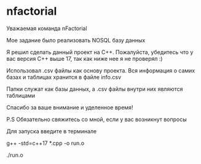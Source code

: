# nfactorial
Уважаемая команда nFactorial

Мое задание было реализовать NOSQL базу данных

Я решил сделать данный проект на C++. Пожалуйста, убедитесь что у вас версия C++ выше 17, так как ниже нее я не проверял :)

Использовал .csv файлы как основу проекта. Вся информация о самих базах и таблицах хранится в файле info.csv

Папки служат как базы данных, а .csv файлы внутри них являются таблицами

Спасибо за ваше внимание и уделенное время!

P.S Обязательно свяжитесь со мной, если у вас возникнут вопросы

Для запуска введите в терминале

g++ -std=c++17 *.cpp -o run.o

./run.o
